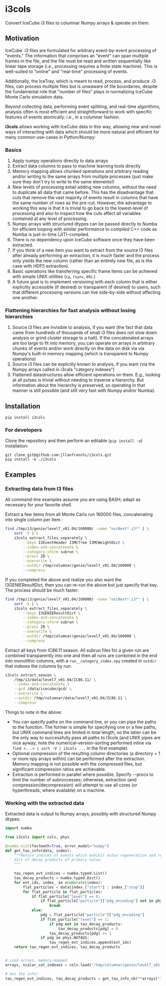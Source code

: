 # i3cols

Convert IceCube i3 files to columnar Numpy arrays &amp; operate on them.

## Motivation

IceCube .i3 files are formulated for arbitrary event-by-event processing of
"events."
The information that comprises an "event" can span multiple frames in the file,
and the file must be read and written sequentially like linear tape storage
(i.e., processing requires a finite state machine).
This is well-suited to "online" and "real-time" processing of events.

Additionally, the IceTray, which is meant to read, process, and produce .i3
files, can process multiple files but is unwaware of file boundaries, despite
the fundamental role that "number of files" plays in normalizing IceCube Monte
Carlo simulation data.

Beyond collecting data, performing event splitting, and real-time algorithms,
analysis often is most efficient and straightforward to work with specific
features of events atomically: i.e., in a columnar fashion.

**i3cols** allows working with IceCube data in this way, allowing new and novel
ways of interacting with data which should be more natural and efficient for
many common use-cases in Python/Numpy:


### Basics

1. Apply numpy operations directly to data arrays
2. Extract data columns to pass to machine learning tools directly
3. Memory mapping allows chunked operations and arbitrary reading and/or
   writing to the same arrays from multiple processes (just make sure they
   don't try to write to the same elements!)
4. New levels of processing entail adding new columns, without the need to
   duplicate all data that came before. This has the disadvantage that cuts
   that remove the vast majority of events result in columns that have the same
   number of rows as the pre-cut. However, the advantage to working this way is
   that it is trivial to go back to the lowest-level of processing and also to
   inspect how the cuts affect all variables contained at any level of
   processing.
5. Numpy arrays with structured dtypes can be passed directly to Numba for
   efficient looping with similar performance to compiled C++ code as Numba is
   just-in-time (JIT)-compiled.
6. There is no dependency upon IceCube software once they have been extracted.
7. If you think of a new item you want to extract from the source I3 files
   after already performing an extraction, it is _much_ faster and the process
   only yields the new column (rather than an entirely new file, as is the case
   with HDF5 extraction).
8. Basic operations like transferring specific frame items can be achieved with
   simple UNIX utilities (`cp`, `rsync`, etc.)
9. A future goal is to implement versioning with each column that is either
   explicitly accessible (if desired) or transparent (if desired) to users,
   such that different processing versions can live side-by-side without
   affecting one another.


### Flattening hierarchies for fast analysis without losing hierarchies

1. Source i3 files are invisible to analysis, if you want (the fact that data
    came from hundreds of thousands of small i3 files does not slow down
    analysis or grind cluster storage to a halt). If the concatenated arrays
    are too large to fit into memory, you can operate on arrays in arbitrary
    chunks of events and/or work directly on the data on disk via via Numpy's
    built-in memory mapping (which is transparent to Numpy operations)
2. Source i3 files can be explicitly known to analysis, if you want (via the
    Numpy arrays called in i3cals "category indexes")
3. Flattened datastructures allow efficient operations on them. E.g., looking
    at all pulses is trivial without needing to traverse a hierarchy. But
    information about the hierarchy is preserved, so operating in that manner
    is still possible (and still very fast with Numpy and/or Numba).


## Installation

```
pip install i3cols
```

### For developers

Clone the repository and then perform an editable (`pip install -e`) installation:

```
git clone git@github.com:jllanfranchi/i3cols.git
pip install -e ./i3cols
```

## Examples

### Extracting data from I3 files

All command-line examples assume you are using BASH; adapt as necessary for
your favorite shell.

Extract a few items from all Monte Carlo run 160000 files, concatenating into
single column per item :

```bash
find /tmp/i3/genie/level7_v01.04/160000/ -name "oscNext*.i3*" | \
    sort -V | \
    i3cols extract_files_separately \
        --keys I3EventHeader I3MCTree I3MCWeightDict \
        --index-and-concatenate \
        --category-xform subrun \
        --procs 20 \
        --overwrite \
        --outdir /tmp/columnar/genie/level7_v01.04/160000 \
        --compress
```

If you completed the above and realize you also want the I3GENIEResultDict,
then you can re-run the above but just specify that key. The process should be
much faster:

```bash
find /tmp/i3/genie/level7_v01.04/160000/ -name "oscNext*.i3*" | \
    sort -V | \
    i3cols extract_files_separately \
        --keys I3GENIEResultDict \
        --index-and-concatenate \
        --category-xform subrun \
        --procs 20 \
        --overwrite \
        --outdir /tmp/columnar/genie/level7_v01.04/160000 \
        --compress
```


Extract all keys from IC86.11 season. All subrun files for a given run are
combined transparently into one and then all runs are combined in the end into
monolithic columns, with a `run__category_index.npy` created in `outdir` that
indexes the columns by run:

```bash
i3cols extract_season \
    /tmp/i3/data/level7_v01.04/IC86.11/ \
    --index-and-concatenate \
    --gcd /data/icecube/gcd/ \
    --overwrite \
    --outdir /tmp/columnar/data/level7_v01.04/IC86.11 \
    --compress
```

Things to note in the above:

* You can specify paths on the command line, or you can pipe the paths to the
   function. The former is simple for specifying one or a few paths, but UNIX
   command lines are limited in total length, so the latter can be the only way to
   successfully pass all paths to i3cols (and UNIX pipes are nice ayway; note the
   numerical-version-sorting performed inline via
   `find <...> | sort -V | i3cols ...` in the first example).
* Optional compression of the resulting column directories (a directory + 1 or
    more npy arrays within) can be performed after the extraction. Memory mapping
    is not possible with the compressed files, but significant compression ratios
    are achievable.
* Extraction is performed in parallel where possible. Specify --procs to limit
    the number of subroccesses; otherwise, extraction (and
    compression/decompression) will attempt to use all cores (or hyperthreads,
    where available) on a machine.


### Working with the extracted data

Extracted data is output to Numpy arrays, possibly with structured Numpy dtypes.

```python
import numba

from i3cols import cols, phys

@numba.njit(fastmath=True, error_model="numpy")
def get_tau_info(data, index):
    """Return indices of events which exhibit nutau regeneration and return a
    dict of decay products of primary nutau.
    """

    tau_regen_evt_indices = numba.typed.List()
    tau_decay_products = numba.typed.Dict()
    for evt_idx, index_ in enumerate(index):
        flat_particles = data[index_["start"] : index_["stop"]]
        for flat_particle in flat_particles:
            if flat_particle["level"] == 0:
                if flat_particle["particle"]["pdg_encoding"] not in phys.NUTAUS:
                    break
            else:
                pdg = flat_particle["particle"]["pdg_encoding"]
                if flat_particle["level"] == 1:
                    if pdg not in tau_decay_products:
                        tau_decay_products[pdg] = 0
                    tau_decay_products[pdg] += 1
                if pdg in phys.NUTAUS:
                    tau_regen_evt_indices.append(evt_idx)
    return tau_regen_evt_indices, tau_decay_products


# Load arrays, memory-mapped
arrays, scalar_cat_indexes = cols.load("/tmp/columnar/genie/level7_v01.04/160000", mmap=True)

# Get the info!
tau_regen_evt_indices, tau_decay_products = get_tau_info_nb(**arrays["I3MCTree"])
```
